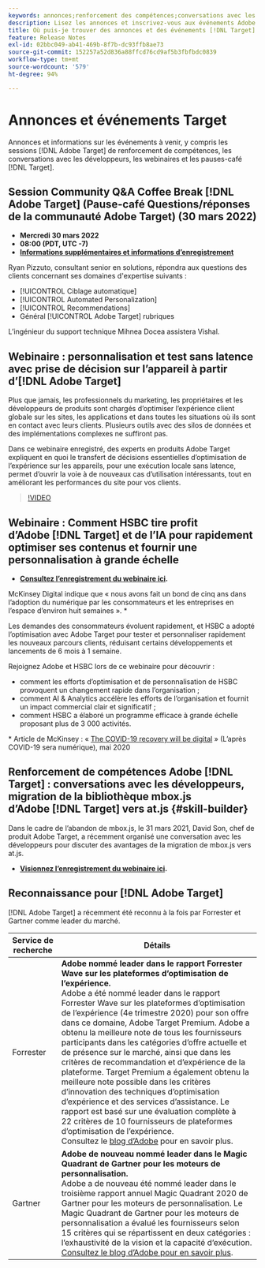 ```yaml
---
keywords: annonces;renforcement des compétences;conversations avec les développeurs;pause-café;événements;forrester;gartner;webinaire
description: Lisez les annonces et inscrivez-vous aux événements Adobe [!DNL Target] , y compris aux sessions de renforcement de compétences, aux conversations avec les développeurs et les chefs de produit, aux webinaires, etc.
title: Où puis-je trouver des annonces et des événements [!DNL Target]  ?
feature: Release Notes
exl-id: 02bbc049-ab41-469b-8f7b-dc93ffb8ae73
source-git-commit: 152257a52d836a88ffcd76cd9af5b3fbfbdc0839
workflow-type: tm+mt
source-wordcount: '579'
ht-degree: 94%

---
```


# Annonces et événements Target

Annonces et informations sur les événements à venir, y compris les sessions [!DNL Adobe Target] de renforcement de compétences, les conversations avec les développeurs, les webinaires et les pauses-café [!DNL Target].

## Session Community Q&amp;A Coffee Break [!DNL Adobe Target] (Pause-café Questions/réponses de la communauté Adobe Target) (30 mars 2022)

* **Mercredi 30 mars 2022**
* **08:00 (PDT, UTC -7)**
* **[Informations supplémentaires et informations dʼenregistrement](https://adobe.ly/3sIS5Mg)**

Ryan Pizzuto, consultant senior en solutions, répondra aux questions des clients concernant ses domaines d&#39;expertise suivants :

* [!UICONTROL Ciblage automatique]
* [!UICONTROL Automated Personalization]
* [!UICONTROL Recommendations]
* Général [!UICONTROL Adobe Target] rubriques

L’ingénieur du support technique Mihnea Docea assistera Vishal.

## Webinaire : personnalisation et test sans latence avec prise de décision sur l’appareil à partir d’[!DNL Adobe Target]

Plus que jamais, les professionnels du marketing, les propriétaires et les développeurs de produits sont chargés dʼoptimiser lʼexpérience client globale sur les sites, les applications et dans toutes les situations où ils sont en contact avec leurs clients. Plusieurs outils avec des silos de données et des implémentations complexes ne suffiront pas.

Dans ce webinaire enregistré, des experts en produits Adobe Target expliquent en quoi le transfert de décisions essentielles d’optimisation de l’expérience sur les appareils, pour une exécution locale sans latence, permet d’ouvrir la voie à de nouveaux cas d’utilisation intéressants, tout en améliorant les performances du site pour vos clients.

>[!VIDEO](https://video.tv.adobe.com/v/328148)

## Webinaire : Comment HSBC tire profit d’Adobe [!DNL Target] et de l’IA pour rapidement optimiser ses contenus et fournir une personnalisation à grande échelle

* **[Consultez l’enregistrement du webinaire ici](https://seminars.adobeconnect.com/ps4ozlg7qfdy/?proto=true).**

McKinsey Digital indique que « nous avons fait un bond de cinq ans dans l’adoption du numérique par les consommateurs et les entreprises en l’espace d’environ huit semaines ». *

Les demandes des consommateurs évoluent rapidement, et HSBC a adopté l’optimisation avec Adobe Target pour tester et personnaliser rapidement les nouveaux parcours clients, réduisant certains développements et lancements de 6 mois à 1 semaine.

Rejoignez Adobe et HSBC lors de ce webinaire pour découvrir :

* comment les efforts d’optimisation et de personnalisation de HSBC provoquent un changement rapide dans l’organisation ;
* comment AI &amp; Analytics accélère les efforts de l’organisation et fournit un impact commercial clair et significatif ;
* comment HSBC a élaboré un programme efficace à grande échelle proposant plus de 3 000 activités.

* Article de McKinsey : « [The COVID-19 recovery will be digital](https://www.mckinsey.com/business-functions/mckinsey-digital/our-insights/the-covid-19-recovery-will-be-digital-a-plan-for-the-first-90-days#) » (L’après COVID-19 sera numérique), mai 2020

## Renforcement de compétences Adobe [!DNL Target] : conversations avec les développeurs, migration de la bibliothèque mbox.js d’Adobe [!DNL Target] vers at.js {#skill-builder}

Dans le cadre de l’abandon de mbox.js, le 31 mars 2021, David Son, chef de produit Adobe Target, a récemment organisé une conversation avec les développeurs pour discuter des avantages de la migration de mbox.js vers at.js.

* **[Visionnez l’enregistrement du webinaire ici](https://seminars.adobeconnect.com/ptdo6mfo6qn6/?proto=true).**

## Reconnaissance pour [!DNL Adobe Target]

[!DNL Adobe Target] a récemment été reconnu à la fois par Forrester et Gartner comme leader du marché.

| Service de recherche | Détails |
| --- | --- |
| Forrester | **Adobe nommé leader dans le rapport Forrester Wave sur les plateformes d’optimisation de l’expérience.**<br> Adobe a été nommé leader dans le rapport Forrester Wave sur les plateformes d’optimisation de l’expérience (4e trimestre 2020) pour son offre dans ce domaine, Adobe Target Premium. Adobe a obtenu la meilleure note de tous les fournisseurs participants dans les catégories d’offre actuelle et de présence sur le marché, ainsi que dans les critères de recommandation et d’expérience de la plateforme. Target Premium a également obtenu la meilleure note possible dans les critères d’innovation des techniques d’optimisation d’expérience et des services d’assistance. Le rapport est basé sur une évaluation complète à 22 critères de 10 fournisseurs de plateformes d’optimisation de l’expérience.<br>Consultez le [blog d’Adobe](https://blog.adobe.com/en/2020/11/24/adobe-named-leader-in-forrester-wave-report-experience-optimization-platforms.html) pour en savoir plus. |
| Gartner | **Adobe de nouveau nommé leader dans le Magic Quadrant de Gartner pour les moteurs de personnalisation.**<br> Adobe a de nouveau été nommé leader dans le troisième rapport annuel Magic Quadrant 2020 de Gartner pour les moteurs de personnalisation. Le Magic Quadrant de Gartner pour les moteurs de personnalisation a évalué les fournisseurs selon 15 critères qui se répartissent en deux catégories : l’exhaustivité de la vision et la capacité d’exécution.<br>[Consultez le blog d’Adobe pour en savoir plus](https://theblog.adobe.com/adobe-again-named-leader-in-gartner-magic-quadrant-for-personalization-engines/). |

